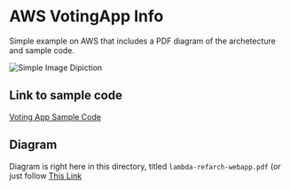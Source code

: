 # AWS VotingApp Info
Simple example on AWS that includes a PDF diagram of the archetecture and sample code.

![Simple Image Dipiction](glowing-octo-robot/aws/Reference/VotingApp-Diagram-and-Code/Lambda_WebApplications-voting-app-graphic.png)


## Link to sample code
[Voting App Sample Code](https://github.com/aws-samples/lambda-refarch-webapp)

## Diagram
Diagram is right here in this directory, titled `lambda-refarch-webapp.pdf` (or just follow [This Link](glowing-octo-robot/aws/Reference/VotingApp-Diagram-and-Code/lambda-refarch-webapp.pdf)

